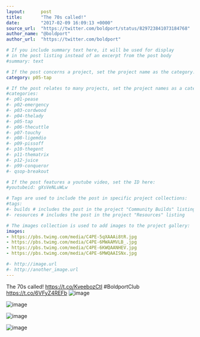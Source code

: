 ```yaml
---
layout:      post
title:       "The 70s called!"
date:        "2017-02-09 16:09:13 +0000"
source_url:  "https://twitter.com/boldport/status/829723841073184768"
author_name: "@boldport"
author_url:  "https://twitter.com/boldport"

# If you include summary text here, it will be used for display
# in the post listing instead of an excerpt from the post body
#summary: text

# If the post concerns a project, set the project name as the category:
category: p05-tap

# If the post relates to many projects, set the project names as a categories array:
#categories:
#- p01-pease
#- p02-emergency
#- p03-cordwood
#- p04-thelady
#- p05-tap
#- p06-thecuttle
#- p07-touchy
#- p08-ligemdio
#- p09-pissoff
#- p10-thegent
#- p11-thematrix
#- p12-juice
#- p99-conqueror
#- qsop-breakout

# If the post features a youtube video, set the ID here:
#youtubeid: gXsVeNLuWLw

# Tags are used to include the post in specific project collections:
#tags:
#- builds # includes the post in the project "Community Builds" listing
#- resources # includes the post in the project "Resources" listing

# The images collection is used to add images to the project gallery:
images:
- https://pbs.twimg.com/media/C4PE-5qXAAAi8tR.jpg
- https://pbs.twimg.com/media/C4PE-6MWAAMVLB_.jpg
- https://pbs.twimg.com/media/C4PE-6KWQAANHEV.jpg
- https://pbs.twimg.com/media/C4PE-6MWQAAISNx.jpg

#- http://image.url
#- http://another_image.url
---
```


The 70s called! https://t.co/KveebozCtI #BoldportClub https://t.co/6VFyZ4REFb
![image](https://pbs.twimg.com/media/C4PE-5qXAAAi8tR.jpg)

![image](https://pbs.twimg.com/media/C4PE-6MWAAMVLB_.jpg)

![image](https://pbs.twimg.com/media/C4PE-6KWQAANHEV.jpg)

![image](https://pbs.twimg.com/media/C4PE-6MWQAAISNx.jpg)


